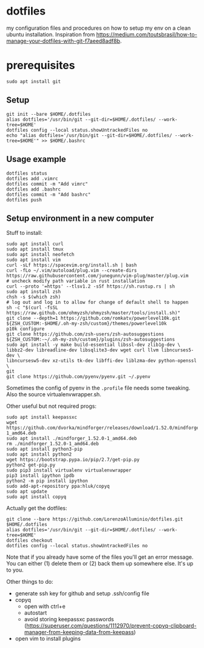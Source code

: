 # dotfiles

my configuration files and procedures on how to setup my env on a clean ubuntu installation.
Inspiration from https://medium.com/toutsbrasil/how-to-manage-your-dotfiles-with-git-f7aeed8adf8b.

# prerequisites

```
sudo apt install git
```

## Setup

```
git init --bare $HOME/.dotfiles
alias dotfiles='/usr/bin/git --git-dir=$HOME/.dotfiles/ --work-tree=$HOME'
dotfiles config --local status.showUntrackedFiles no
echo "alias dotfiles='/usr/bin/git --git-dir=$HOME/.dotfiles/ --work-tree=$HOME'" >> $HOME/.bashrc
```

## Usage example

```
dotfiles status
dotfiles add .vimrc
dotfiles commit -m "Add vimrc"
dotfiles add .bashrc
dotfiles commit -m "Add bashrc"
dotfiles push
```

## Setup environment in a new computer

Stuff to install:
```
sudo apt install curl
sudo apt install tmux
sudo apt install neofetch
sudo apt install vim
curl -sLf https://spacevim.org/install.sh | bash
curl -fLo ~/.vim/autoload/plug.vim --create-dirs https://raw.githubusercontent.com/junegunn/vim-plug/master/plug.vim
# uncheck modify path variable in rust installation
curl --proto '=https' --tlsv1.2 -sSf https://sh.rustup.rs | sh 
sudo apt install zsh
chsh -s $(which zsh) 
# log out and log in to allow for change of default shell to happen
sh -c "$(curl -fsSL https://raw.github.com/ohmyzsh/ohmyzsh/master/tools/install.sh)"
git clone --depth=1 https://github.com/romkatv/powerlevel10k.git ${ZSH_CUSTOM:-$HOME/.oh-my-zsh/custom}/themes/powerlevel10k
p10k configure
git clone https://github.com/zsh-users/zsh-autosuggestions ${ZSH_CUSTOM:-~/.oh-my-zsh/custom}/plugins/zsh-autosuggestions
sudo apt install -y make build-essential libssl-dev zlib1g-dev \
libbz2-dev libreadline-dev libsqlite3-dev wget curl llvm libncurses5-dev \
libncursesw5-dev xz-utils tk-dev libffi-dev liblzma-dev python-openssl \
git
git clone https://github.com/pyenv/pyenv.git ~/.pyenv
```

Sometimes the config of pyenv in the `.profile` file needs some tweaking. Also the source virtualenvwrapper.sh.

Other useful but not required progs:
```
sudo apt install keepassxc
wget https://github.com/dvorka/mindforger/releases/download/1.52.0/mindforger_1.52.0-1_amd64.deb
sudo apt install ./mindforger_1.52.0-1_amd64.deb
rm ./mindforger_1.52.0-1_amd64.deb
sudo apt install python3-pip
sudo apt install python2
wget https://bootstrap.pypa.io/pip/2.7/get-pip.py
python2 get-pip.py
sudo pip3 install virtualenv virtualenvwrapper
pip3 install ipython ipdb
python2 -m pip install ipython
sudo add-apt-repository ppa:hluk/copyq
sudo apt update
sudo apt install copyq
```

Actually get the dotfiles:

```
git clone --bare https://github.com/LorenzoAlluminio/dotfiles.git $HOME/.dotfiles
alias dotfiles='/usr/bin/git --git-dir=$HOME/.dotfiles/ --work-tree=$HOME'
dotfiles checkout
dotfiles config --local status.showUntrackedFiles no
```

Note that if you already have some of the files you'll get an error message. You can either (1) delete them or (2) back them up somewhere else. It's up to you.

Other things to do:
- generate ssh key for github and setup .ssh/config file
- copyq
	- open with ctrl+e
	- autostart
	- avoid storing keepassxc passwords (https://superuser.com/questions/1112970/prevent-copyq-clipboard-manager-from-keeping-data-from-keepass)
- open vim to install plugins
